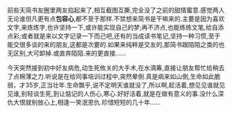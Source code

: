 前些天简书友圈里两友掐起来了,相互截图互撕,完全没了之前的甜情蜜意.感觉两人无论谁但凡更有点**包容心**,都不至于那样.不禁想来简书是干嘛来的.主要是因为喜欢文字,来炼炼字,也许坚持一下,或许能实现自己的梦;再不济点,也能练练文笔,给自添点彩;或者就是来以文字记录一下而己吧,还有的当成读书笔记,坚持一种习惯,至于能交很多谈的来的朋友,这都是次要的.如果来纯粹是交友的,那简书跟陌陌之类的也无区别,大可卸掉.或直奔陌陌.来的更直接……

今天突然接到初中好友病危,动生死攸关的大手术,在水滴筹,直接让朋友帮忙给稍去了点棉薄之力.听说是在给同事培训过程中,突然晕倒.真是病来如山倒,生命如此脆弱，才35岁,正当壮年.生命飘乎,说不定明天谁就没了,所以啊,趁活着,想见见谁就见见谁,别轻谈生死,到让惦记的人伤心,寒心.好好活着,就是在做有意义的事.没什么深仇大恨就别放心上,相逢一笑泯恩仇.珍惜短短的几十年……
